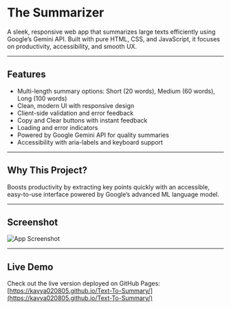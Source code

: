 # The Summarizer

A sleek, responsive web app that summarizes large texts efficiently using Google’s Gemini API. Built with pure HTML, CSS, and JavaScript, it focuses on productivity, accessibility, and smooth UX.

---

## Features

- Multi-length summary options: Short (20 words), Medium (60 words), Long (100 words)  
- Clean, modern UI with responsive design  
- Client-side validation and error feedback  
- Copy and Clear buttons with instant feedback  
- Loading and error indicators  
- Powered by Google Gemini API for quality summaries  
- Accessibility with aria-labels and keyboard support  

---

## Why This Project?

Boosts productivity by extracting key points quickly with an accessible, easy-to-use interface powered by Google’s advanced ML language model.

---

## Screenshot

![App Screenshot](https://github.com/user-attachments/assets/d226416f-be37-4141-a712-28bb8ac62308)

---

## Live Demo

Check out the live version deployed on GitHub Pages:  
[https://kavya020805.github.io/Text-To-Summary/](https://kavya020805.github.io/Text-To-Summary/)
